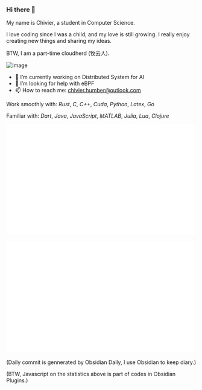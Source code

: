 ### Hi there 👋

My name is Chivier, a student in Computer Science.

I love coding since I was a child, and my love is still growing. I really enjoy creating new things and sharing my ideas.

BTW, I am a part-time cloudherd (牧云人).

<img width="966" alt="image" src="https://github.com/Chivier/Chivier/assets/41494877/5c1838fc-1d38-433d-8c7f-9b9e6d424c7f">

<!--
**Chivier/Chivier** is a ✨ _special_ ✨ repository because its `README.md` (this file) appears on your GitHub profile.

Here are some ideas to get you started:


-->

- 🔭 I’m currently working on Distributed System for AI
- 🤔 I’m looking for help with eBPF
- 📫 How to reach me: chivier.humber@outlook.com

Work smoothly with: *Rust*, *C*, *C++*, *Cuda*, *Python*, *Latex*, *Go*

Familiar with: *Dart*, *Java*, *JavaScript*, *MATLAB*, *Julia*, *Lua*, *Clojure*


![](https://github.com/Chivier/github-stats/blob/master/generated/overview.svg)

![](https://github.com/Chivier/github-stats/blob/master/generated/languages.svg)


(Daily commit is gennerated by Obsidian Daily, I use Obsidian to keep diary.)

(BTW, Javascript on the statistics above is part of codes in Obsidian Plugins.)
